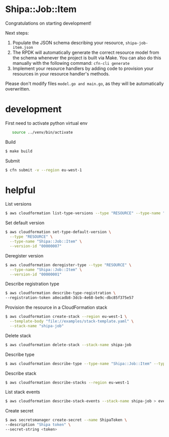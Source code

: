 # Shipa::Job::Item

Congratulations on starting development!

Next steps:

1. Populate the JSON schema describing your resource, `shipa-job-item.json`
2. The RPDK will automatically generate the correct resource model from the
   schema whenever the project is built via Make.
   You can also do this manually with the following command: `cfn-cli generate`
3. Implement your resource handlers by adding code to provision your resources in your resource handler's methods.

Please don't modify files `model.go and main.go`, as they will be automatically overwritten.


# development

First need to activate python virtual env
```bash
   source ../venv/bin/activate
```

Build
```bash
$ make build
```

Submit
```bash
$ cfn submit -v --region eu-west-1
```

# helpful 

List versions
```bash
$ aws cloudformation list-type-versions --type "RESOURCE" --type-name "Shipa::Job::Item"
```

Set default version
```bash
$ aws cloudformation set-type-default-version \
  --type "RESOURCE" \
  --type-name "Shipa::Job::Item" \
  --version-id "00000007"
```

Deregister version
```bash
$ aws cloudformation deregister-type --type "RESOURCE" \
  --type-name "Shipa::Job::Item" \
  --version-id "00000001"
```

Describe registration type
```bash
$ aws cloudformation describe-type-registration \
--registration-token a8ecadb8-3dcb-4e68-be9c-dbc85f375e57
```

Provision the resource in a CloudFormation stack
```bash
$ aws cloudformation create-stack --region eu-west-1 \
  --template-body "file://examples/stack-template.yaml" \
  --stack-name "shipa-job"
```

Delete stack
```bash
$ aws cloudformation delete-stack --stack-name shipa-job
```

Describe type
```bash
$ aws cloudformation describe-type --type-name "Shipa::Job::Item" --type RESOURCE
```

Describe stack
```bash
$ aws cloudformation describe-stacks --region eu-west-1
```

List stack events
```bash
$ aws cloudformation describe-stack-events --stack-name shipa-job > events.log
```

Create secret
```bash
$ aws secretsmanager create-secret --name ShipaToken \
--description "Shipa token" \
--secret-string <token>

```